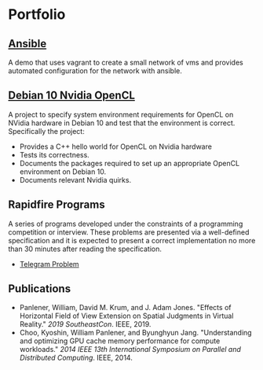 # Portfolio

## [Ansible](https://github.com/qwestduck/ansible-demo)

A demo that uses vagrant to create a small network of vms and provides automated configuration for the network with ansible.

## [Debian 10 Nvidia OpenCL](https://github.com/qwestduck/opencl-hello)

A project to specify system environment requirements for OpenCL on NVidia hardware in Debian 10 and test that the environment is correct. Specifically the project:
- Provides a C++ hello world for OpenCL on Nvidia hardware
- Tests its correctness.
- Documents the packages required to set up an appropriate OpenCL environment on Debian 10.
- Documents relevant Nvidia quirks.

## Rapidfire Programs

A series of programs developed under the constraints of a programming competition or interview. These problems are presented via a well-defined specification and it is expected to present a correct implementation no more than 30 minutes after reading the specification.
- [Telegram Problem](https://github.com/qwestduck/rapidfire-telegram)

## Publications
- Panlener, William, David M. Krum, and J. Adam Jones. "Effects of Horizontal Field of View Extension on Spatial Judgments in Virtual Reality." *2019 SoutheastCon*. IEEE, 2019.
- Choo, Kyoshin, William Panlener, and Byunghyun Jang. "Understanding and optimizing GPU cache memory performance for compute workloads." *2014 IEEE 13th International Symposium on Parallel and Distributed Computing*. IEEE, 2014.